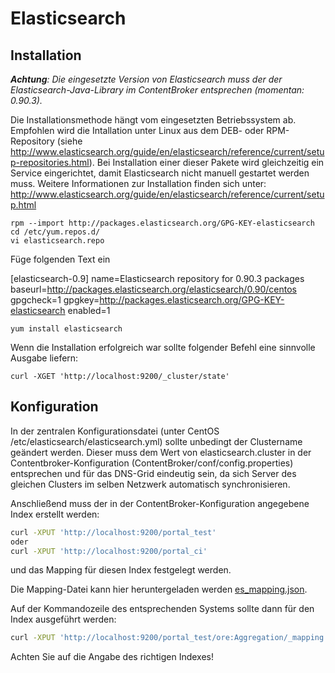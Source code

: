 # Elasticsearch

## Installation

_**Achtung**: Die eingesetzte Version von Elasticsearch muss der der Elasticsearch-Java-Library im ContentBroker entsprechen (momentan: 0.90.3)._

Die Installationsmethode hängt vom eingesetzten Betriebssystem ab. Empfohlen wird die Intallation unter Linux aus dem DEB- oder RPM-Repository (siehe http://www.elasticsearch.org/guide/en/elasticsearch/reference/current/setup-repositories.html). Bei Installation einer dieser Pakete wird gleichzeitig ein Service eingerichtet, damit Elasticsearch nicht manuell gestartet werden muss. Weitere Informationen zur Installation finden sich unter: http://www.elasticsearch.org/guide/en/elasticsearch/reference/current/setup.html

    rpm --import http://packages.elasticsearch.org/GPG-KEY-elasticsearch
    cd /etc/yum.repos.d/
    vi elasticsearch.repo

Füge folgenden Text ein

[elasticsearch-0.9]
name=Elasticsearch repository for 0.90.3 packages
baseurl=http://packages.elasticsearch.org/elasticsearch/0.90/centos
gpgcheck=1
gpgkey=http://packages.elasticsearch.org/GPG-KEY-elasticsearch
enabled=1

    yum install elasticsearch

Wenn die Installation erfolgreich war sollte folgender Befehl eine sinnvolle Ausgabe liefern:

    curl -XGET 'http://localhost:9200/_cluster/state'
	
## Konfiguration

In der zentralen Konfigurationsdatei (unter CentOS /etc/elasticsearch/elasticsearch.yml) sollte unbedingt der Clustername geändert werden. Dieser muss dem Wert von elasticsearch.cluster in der Contentbroker-Konfiguration (ContentBroker/conf/config.properties) entsprechen und für das DNS-Grid eindeutig sein, da sich Server des gleichen Clusters im selben Netzwerk automatisch synchronisieren.

Anschließend muss der in der ContentBroker-Konfiguration angegebene Index erstellt werden:

```bash
curl -XPUT 'http://localhost:9200/portal_test'
oder
curl -XPUT 'http://localhost:9200/portal_ci'
```

und das Mapping für diesen Index festgelegt werden.

Die Mapping-Datei kann hier heruntergeladen werden [es_mapping.json](../conf/es_mapping.json).

Auf der Kommandozeile des entsprechenden Systems sollte dann für den Index ausgeführt werden:

```bash
curl -XPUT 'http://localhost:9200/portal_test/ore:Aggregation/_mapping' -d @es_mapping.json
```
    
Achten Sie auf die Angabe des richtigen Indexes!

